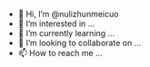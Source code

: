 - 👋 Hi, I’m @nulizhunmeicuo
- 👀 I’m interested in ...
- 🌱 I’m currently learning ...
- 💞️ I’m looking to collaborate on ...
- 📫 How to reach me ...

<!---
nulizhunmeicuo/nulizhunmeicuo is a ✨ special ✨ repository because its `README.md` (this file) appears on your GitHub profile.
You can click the Preview link to take a look at your changes.
--->
